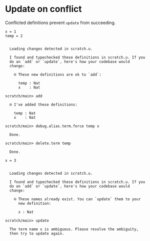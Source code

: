 # Update on conflict

Conflicted definitions prevent `update` from succeeding.

``` unison
x = 1
temp = 2
```

``` ucm

  Loading changes detected in scratch.u.

  I found and typechecked these definitions in scratch.u. If you
  do an `add` or `update`, here's how your codebase would
  change:
  
    ⍟ These new definitions are ok to `add`:
    
      temp : Nat
      x    : Nat

```
``` ucm
scratch/main> add

  ⍟ I've added these definitions:
  
    temp : Nat
    x    : Nat

scratch/main> debug.alias.term.force temp x

  Done.

scratch/main> delete.term temp

  Done.

```
``` unison
x = 3
```

``` ucm

  Loading changes detected in scratch.u.

  I found and typechecked these definitions in scratch.u. If you
  do an `add` or `update`, here's how your codebase would
  change:
  
    ⍟ These names already exist. You can `update` them to your
      new definition:
    
      x : Nat

```
``` ucm
scratch/main> update

  The term name x is ambiguous. Please resolve the ambiguity,
  then try to update again.

```
